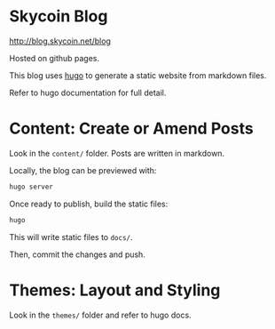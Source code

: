 Skycoin Blog
============

http://blog.skycoin.net/blog

Hosted on github pages.

This blog uses [hugo](https://gohugo.io/) to generate a static website from markdown files.

Refer to hugo documentation for full detail.

Content: Create or Amend Posts
==============================

Look in the `content/` folder.  Posts are written in markdown.

Locally, the blog can be previewed with:

```sh
hugo server
```

Once ready to publish, build the static files:

```sh
hugo
```

This will write static files to `docs/`.

Then, commit the changes and push.

Themes: Layout and Styling
==========================

Look in the `themes/` folder and refer to hugo docs.
